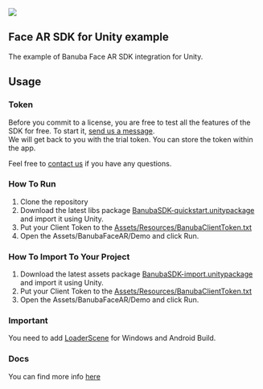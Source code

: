 [![](https://www.banuba.com/hubfs/Banuba_November2018/Images/Banuba%20SDK.png)](https://docs.banuba.com/face-ar-sdk-v1/unity/unity_overview)

## Face AR SDK for Unity example  
  
The example of Banuba Face AR SDK integration for Unity.  

## Usage
### Token
Before you commit to a license, you are free to test all the features of the SDK for free. To start it, [send us a message](https://www.banuba.com/facear-sdk/face-filters#form).  
We will get back to you with the trial token.
You can store the token within the app.  

Feel free to [contact us](https://docs.banuba.com/face-ar-sdk-v1/support) if you have any questions.

### How To Run 

1. Clone the repository
2. Download the latest libs package [BanubaSDK-quickstart.unitypackage
](https://github.com/Banuba/quickstart-unity/releases) and import it using Unity.
3. Put your Client Token to the [Assets/Resources/BanubaClientToken.txt](Assets/Resources/BanubaClientToken.txt)
4. Open the Assets/BanubaFaceAR/Demo and click Run.

### How To Import To Your Project 

1. Download the latest assets package [BanubaSDK-import.unitypackage
](https://github.com/Banuba/quickstart-unity/releases) and import it using Unity.
2. Put your Client Token to the [Assets/Resources/BanubaClientToken.txt](Assets/Resources/BanubaClientToken.txt)
3. Open the Assets/BanubaFaceAR/Demo and click Run.

### Important
You need to add [LoaderScene](Assets/BanubaFaceAR/BaseAssets/Scenes/LoaderScene.unity) for Windows and Android Build. 

### Docs
You can find more info [here](https://docs.banuba.com/face-ar-sdk-v1/unity/unity_getting_started)

